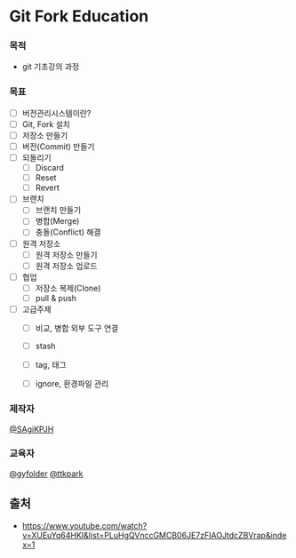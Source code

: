 # Git Fork Education

### 목적
-  git 기초강의 과정

### 목표
- [ ] 버전관리시스템이란?
- [ ] Git, Fork 설치
- [ ] 저장소 만들기
- [ ] 버전(Commit) 만들기
- [ ] 되돌리기
   - [ ] Discard
   - [ ] Reset
   - [ ] Revert
- [ ] 브랜치
   - [ ] 브랜치 만들기
   - [ ] 병합(Merge)
   - [ ] 충돌(Conflict) 해결
- [ ] 원격 저장소
   - [ ] 원격 저장소 만들기
   - [ ] 원격 저장소 업로드
- [ ] 협업
   - [ ] 저장소 복제(Clone)
   - [ ] pull & push
- [ ] 고급주제
   - [ ] 비교, 병합 외부 도구 연결
   - [ ] stash
   - [ ] tag, 태그
   - [ ] ignore, 환경파일 관리


### 제작자
[@SAgiKPJH](https://github.com/SAgiKPJH)

### 교육자
[@gyfolder](https://github.com/gyfolder) [@ttkpark](https://github.com/ttkpark)

## 출처
- https://www.youtube.com/watch?v=XUEuYq64HKI&list=PLuHgQVnccGMCB06JE7zFIAOJtdcZBVrap&index=1
